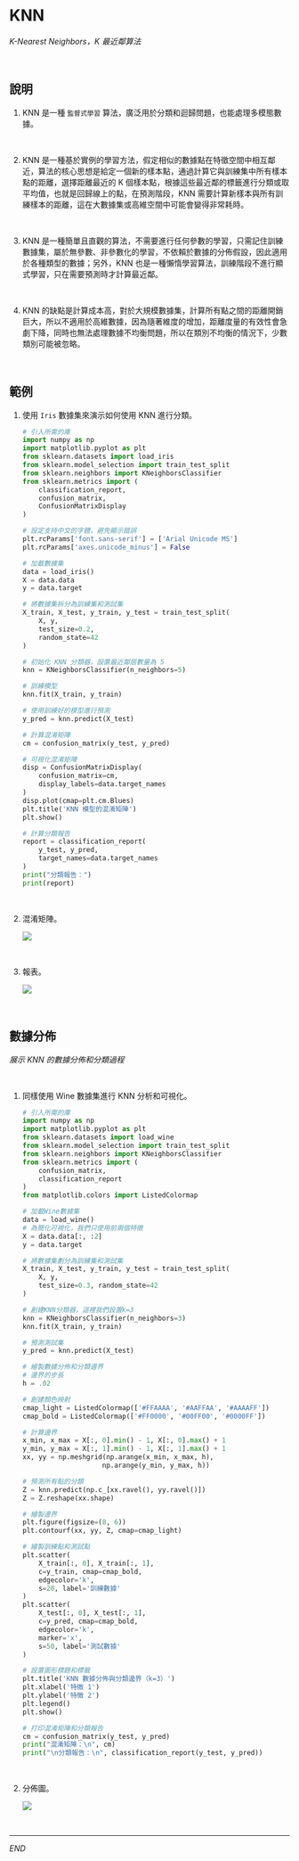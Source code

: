 # KNN

_K-Nearest Neighbors，K 最近鄰算法_

<br>

## 說明

1. KNN 是一種 `監督式學習` 算法，廣泛用於分類和迴歸問題，也能處理多模態數據。

<br>

2. KNN 是一種基於實例的學習方法，假定相似的數據點在特徵空間中相互鄰近，算法的核心思想是給定一個新的樣本點，通過計算它與訓練集中所有樣本點的距離，選擇距離最近的 K 個樣本點，根據這些最近鄰的標籤進行分類或取平均值，也就是回歸線上的點，在預測階段，KNN 需要計算新樣本與所有訓練樣本的距離，這在大數據集或高維空間中可能會變得非常耗時。

<br>

3. KNN 是一種簡單且直觀的算法，不需要進行任何參數的學習，只需記住訓練數據集，屬於無參數、非參數化的學習，不依賴於數據的分佈假設，因此適用於各種類型的數據；另外，KNN 也是一種懶惰學習算法，訓練階段不進行顯式學習，只在需要預測時才計算最近鄰。

<br>

4. KNN 的缺點是計算成本高，對於大規模數據集，計算所有點之間的距離開銷巨大，所以不適用於高維數據，因為隨著維度的增加，距離度量的有效性會急劇下降，同時也無法處理數據不均衡問題，所以在類別不均衡的情況下，少數類別可能被忽略。

<br>

## 範例

1. 使用 `Iris` 數據集來演示如何使用 KNN 進行分類。

    ```python
    # 引入所需的庫
    import numpy as np
    import matplotlib.pyplot as plt
    from sklearn.datasets import load_iris
    from sklearn.model_selection import train_test_split
    from sklearn.neighbors import KNeighborsClassifier
    from sklearn.metrics import (
        classification_report, 
        confusion_matrix, 
        ConfusionMatrixDisplay
    )

    # 設定支持中文的字體，避免顯示錯誤
    plt.rcParams['font.sans-serif'] = ['Arial Unicode MS']
    plt.rcParams['axes.unicode_minus'] = False

    # 加載數據集
    data = load_iris()
    X = data.data
    y = data.target

    # 將數據集拆分為訓練集和測試集
    X_train, X_test, y_train, y_test = train_test_split(
        X, y, 
        test_size=0.2, 
        random_state=42
    )

    # 初始化 KNN 分類器，設置最近鄰居數量為 5
    knn = KNeighborsClassifier(n_neighbors=5)

    # 訓練模型
    knn.fit(X_train, y_train)

    # 使用訓練好的模型進行預測
    y_pred = knn.predict(X_test)

    # 計算混淆矩陣
    cm = confusion_matrix(y_test, y_pred)

    # 可視化混淆矩陣
    disp = ConfusionMatrixDisplay(
        confusion_matrix=cm, 
        display_labels=data.target_names
    )
    disp.plot(cmap=plt.cm.Blues)
    plt.title('KNN 模型的混淆矩陣')
    plt.show()

    # 計算分類報告
    report = classification_report(
        y_test, y_pred, 
        target_names=data.target_names
    )
    print("分類報告：")
    print(report)
    ```

<br>

2. 混淆矩陣。

    ![](images/img_102.png)

<br>

3. 報表。

    ![](images/img_103.png)

<br>

## 數據分佈

_展示 KNN 的數據分佈和分類過程_

<br>

1. 同樣使用 Wine 數據集進行 KNN 分析和可視化。

    ```python
    # 引入所需的庫
    import numpy as np
    import matplotlib.pyplot as plt
    from sklearn.datasets import load_wine
    from sklearn.model_selection import train_test_split
    from sklearn.neighbors import KNeighborsClassifier
    from sklearn.metrics import (
        confusion_matrix,
        classification_report
    )
    from matplotlib.colors import ListedColormap

    # 加載Wine數據集
    data = load_wine()
    # 為簡化可視化，我們只使用前兩個特徵
    X = data.data[:, :2]
    y = data.target

    # 將數據集劃分為訓練集和測試集
    X_train, X_test, y_train, y_test = train_test_split(
        X, y, 
        test_size=0.3, random_state=42
    )

    # 創建KNN分類器，這裡我們設置k=3
    knn = KNeighborsClassifier(n_neighbors=3)
    knn.fit(X_train, y_train)

    # 預測測試集
    y_pred = knn.predict(X_test)

    # 繪製數據分佈和分類邊界
    # 邊界的步長
    h = .02

    # 創建顏色映射
    cmap_light = ListedColormap(['#FFAAAA', '#AAFFAA', '#AAAAFF'])
    cmap_bold = ListedColormap(['#FF0000', '#00FF00', '#0000FF'])

    # 計算邊界
    x_min, x_max = X[:, 0].min() - 1, X[:, 0].max() + 1
    y_min, y_max = X[:, 1].min() - 1, X[:, 1].max() + 1
    xx, yy = np.meshgrid(np.arange(x_min, x_max, h),
                        np.arange(y_min, y_max, h))

    # 預測所有點的分類
    Z = knn.predict(np.c_[xx.ravel(), yy.ravel()])
    Z = Z.reshape(xx.shape)

    # 繪製邊界
    plt.figure(figsize=(8, 6))
    plt.contourf(xx, yy, Z, cmap=cmap_light)

    # 繪製訓練點和測試點
    plt.scatter(
        X_train[:, 0], X_train[:, 1], 
        c=y_train, cmap=cmap_bold, 
        edgecolor='k', 
        s=20, label='訓練數據'
    )
    plt.scatter(
        X_test[:, 0], X_test[:, 1], 
        c=y_pred, cmap=cmap_bold, 
        edgecolor='k', 
        marker='x', 
        s=50, label='測試數據'
    )

    # 設置圖形標題和標籤
    plt.title('KNN 數據分佈與分類邊界（k=3）')
    plt.xlabel('特徵 1')
    plt.ylabel('特徵 2')
    plt.legend()
    plt.show()

    # 打印混淆矩陣和分類報告
    cm = confusion_matrix(y_test, y_pred)
    print("混淆矩陣：\n", cm)
    print("\n分類報告：\n", classification_report(y_test, y_pred))
    ```

<br>

2. 分佈圖。

    ![](images/img_104.png)

<br>

___

_END_